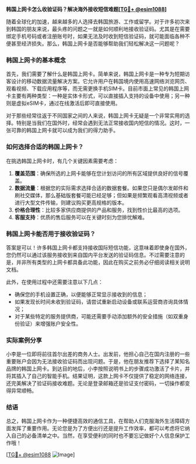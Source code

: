 **韩国上网卡怎么收验证码？解决海外接收短信难题[[TG💪+ @esim1088](https://t.me/s/esim1088)]**

随着全球化的加速，越来越多的人选择去韩国旅游、工作或留学。对于许多初次来到韩国的朋友来说，最头疼的问题之一就是如何顺利地接收验证码。尤其是在需要绑定手机号码或者注册账号时，如果无法及时收到短信验证码，就可能面临各种不便甚至经济损失。那么，韩国上网卡是否能够帮助我们轻松解决这一问题呢？

### 韩国上网卡的基本概念

首先，我们需要了解什么是韩国上网卡。简单来说，韩国上网卡是一种专为短期访客设计的移动数据流量解决方案。它允许用户在韩国境内使用高速网络浏览网页、观看视频、下载应用程序等，而无需更换手机SIM卡。目前市面上常见的韩国上网卡主要有两种类型：一种是实体卡形式，可以直接插入支持的设备中使用；另一种则是虚拟eSIM卡，通过在线激活后即可直接使用。

对于那些经常往返于不同国家之间的人来说，韩国上网卡无疑是一个非常实用的选择。特别是当我们在国外时，经常会遇到无法正常接收国内短信的情况。这时，一张可靠的韩国上网卡就可以成为我们的得力助手。

### 如何选择合适的韩国上网卡？

在挑选韩国上网卡时，有几个关键因素需要考虑：

1. **覆盖范围**：确保所选的上网卡能够在您计划访问的所有区域提供良好的信号覆盖。
2. **数据流量**：根据您的实际需求选择合适的数据套餐。如果您只是偶尔发邮件和刷社交媒体，那么基础版套餐可能已经足够；但如果是频繁观看高清视频或者进行大型文件传输，则建议购买更高规格的版本。
3. **价格合理性**：比较多家供应商提供的产品和服务，找到性价比最高的选项。
4. **客服支持**：优质的售后服务可以在关键时刻为您排忧解难。

### 韩国上网卡能否用于接收验证码？

答案是可以！许多韩国上网卡都支持接收国际短信功能，这意味着即使身在国外，您仍然可以通过该服务接收到来自国内平台发送的验证码信息。不过需要注意的是，并非所有类型的上网卡都具备此功能，因此在购买之前务必仔细阅读相关说明文档。

此外，在使用过程中还需要注意以下几点：
- 确保您的手机设置正确，以便能够正常显示接收到的信息；
- 如果发现长时间未收到验证码，请尝试重新启动设备或联系运营商咨询具体情况；
- 对于某些特定的服务提供商，可能还需要手动添加额外的安全措施（如双重身份验证）来增强账户安全性。

### 实际案例分享

小李是一位即将前往首尔出差的商务人士。出发前，他担心自己在国内注册的一些重要账户会因为无法接收验证码而出现问题。于是，他在朋友推荐下选择了某知名品牌的韩国上网卡。到达目的地后，小李按照说明书上的步骤成功激活了卡片，并将其插入了自己的智能手机。结果证明，这款上网卡不仅提供了稳定的网络连接，还完美解决了验证码接收难题。无论是登录邮箱还是验证支付密码，一切操作都变得异常顺畅。

### 结语

总之，韩国上网卡作为一种便捷高效的通信工具，在帮助人们克服海外生活障碍方面发挥了重要作用。无论您是为了方便出行还是提升工作效率，都可以考虑将它纳入自己的必备清单之中。当然，在享受便利的同时也不要忘记做好个人信息保护工作哦！

[[TG💪+ @esim1088](https://t.me/s/esim1088) ![Image](https://i.postimg.cc/4NQfJmqS/Snipaste-2025-05-13-00-14-12.png)]